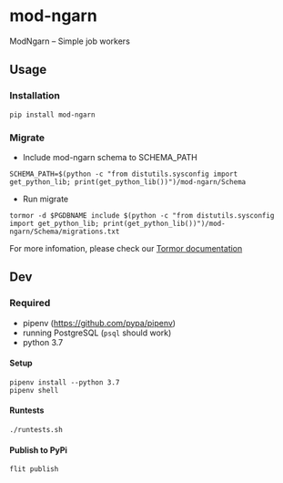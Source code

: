 # mod-ngarn
ModNgarn – Simple job workers

## Usage
### Installation
```
pip install mod-ngarn
```

### Migrate
- Include mod-ngarn schema to SCHEMA_PATH
```
SCHEMA_PATH=$(python -c "from distutils.sysconfig import get_python_lib; print(get_python_lib())")/mod-ngarn/Schema
```
- Run migrate
```
tormor -d $PGDBNAME include $(python -c "from distutils.sysconfig import get_python_lib; print(get_python_lib())")/mod-ngarn/Schema/migrations.txt
```
For more infomation, please check our [Tormor documentation](https://github.com/Proteus-tech/tormor)


## Dev
### Required
- pipenv (https://github.com/pypa/pipenv)
- running PostgreSQL (`psql` should work)
- python 3.7

#### Setup
```
pipenv install --python 3.7
pipenv shell
```

#### Runtests
```
./runtests.sh
```

#### Publish to PyPi
```
flit publish
```
